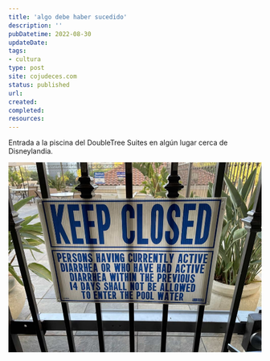 ```yaml
---
title: 'algo debe haber sucedido'
description: ''
pubDatetime: 2022-08-30
updateDate: 
tags: 
- cultura
type: post
site: cojudeces.com
status: published
url: 
created: 
completed: 
resources:
---
```

Entrada a la piscina del DoubleTree Suites en algún lugar cerca de Disneylandia.

![](../../assets/images/2022/2022-08-Entrada-a-la-piscina-1.jpeg)

